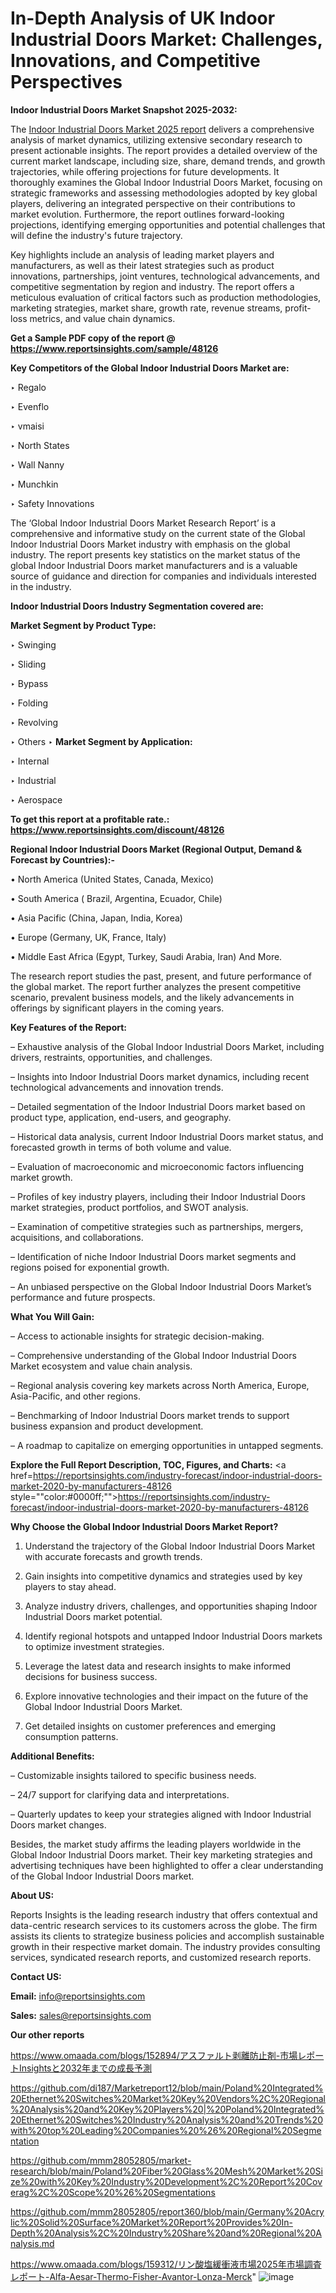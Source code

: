 # In-Depth Analysis of UK Indoor Industrial Doors Market: Challenges, Innovations, and Competitive Perspectives

<strong>Indoor Industrial Doors Market Snapshot 2025-2032:</strong>

The <a href=https://www.reportsinsights.com/sample/48126>Indoor Industrial Doors Market 2025 report</a> delivers a comprehensive analysis of market dynamics, utilizing extensive secondary research to present actionable insights. The report provides a detailed overview of the current market landscape, including size, share, demand trends, and growth trajectories, while offering projections for future developments. It thoroughly examines the Global Indoor Industrial Doors Market, focusing on strategic frameworks and assessing methodologies adopted by key global players, delivering an integrated perspective on their contributions to market evolution. Furthermore, the report outlines forward-looking projections, identifying emerging opportunities and potential challenges that will define the industry's future trajectory.

Key highlights include an analysis of leading market players and manufacturers, as well as their latest strategies such as product innovations, partnerships, joint ventures, technological advancements, and competitive segmentation by region and industry. The report offers a meticulous evaluation of critical factors such as production methodologies, marketing strategies, market share, growth rate, revenue streams, profit-loss metrics, and value chain dynamics.

<strong>Get a Sample PDF copy of the report @ <a href=https://www.reportsinsights.com/sample/48126 style=color:#0000ff;>https://www.reportsinsights.com/sample/48126</a></strong>

<strong>Key Competitors of the Global Indoor Industrial Doors Market are:</strong>

‣ Regalo

‣ Evenflo

‣ vmaisi

‣ North States

‣ Wall Nanny

‣ Munchkin

‣ Safety Innovations

The ‘Global Indoor Industrial Doors Market Research Report’ is a comprehensive and informative study on the current state of the Global Indoor Industrial Doors Market industry with emphasis on the global industry. The report presents key statistics on the market status of the global Indoor Industrial Doors market manufacturers and is a valuable source of guidance and direction for companies and individuals interested in the industry.

<strong>Indoor Industrial Doors Industry Segmentation covered are:</strong>

<strong>Market Segment by Product Type:</strong>

‣ Swinging

‣ Sliding

‣ Bypass

‣ Folding

‣ Revolving

‣ Others
‣ 
<strong>Market Segment by Application:</strong>

‣ Internal

‣ Industrial

‣ Aerospace

<strong>To get this report at a profitable rate.: <a href=https://www.reportsinsights.com/discount/48126 style=color:#0000ff;>https://www.reportsinsights.com/discount/48126</a></strong>

<strong>Regional Indoor Industrial Doors Market (Regional Output, Demand &amp; Forecast by Countries):-</strong>

• North America (United States, Canada, Mexico)

• South America ( Brazil, Argentina, Ecuador, Chile)

• Asia Pacific (China, Japan, India, Korea)

• Europe (Germany, UK, France, Italy)

• Middle East Africa (Egypt, Turkey, Saudi Arabia, Iran) And More.

The research report studies the past, present, and future performance of the global market. The report further analyzes the present competitive scenario, prevalent business models, and the likely advancements in offerings by significant players in the coming years.

<strong>Key Features of the Report:</strong>

– Exhaustive analysis of the Global Indoor Industrial Doors Market, including drivers, restraints, opportunities, and challenges.

– Insights into Indoor Industrial Doors market dynamics, including recent technological advancements and innovation trends.

– Detailed segmentation of the Indoor Industrial Doors market based on product type, application, end-users, and geography.

– Historical data analysis, current Indoor Industrial Doors market status, and forecasted growth in terms of both volume and value.

– Evaluation of macroeconomic and microeconomic factors influencing market growth.

– Profiles of key industry players, including their Indoor Industrial Doors market strategies, product portfolios, and SWOT analysis.

– Examination of competitive strategies such as partnerships, mergers, acquisitions, and collaborations.

– Identification of niche Indoor Industrial Doors market segments and regions poised for exponential growth.

– An unbiased perspective on the Global Indoor Industrial Doors Market’s performance and future prospects.

<strong>What You Will Gain:</strong>

– Access to actionable insights for strategic decision-making.

– Comprehensive understanding of the Global Indoor Industrial Doors Market ecosystem and value chain analysis.

– Regional analysis covering key markets across North America, Europe, Asia-Pacific, and other regions.

– Benchmarking of Indoor Industrial Doors market trends to support business expansion and product development.

– A roadmap to capitalize on emerging opportunities in untapped segments.

<strong>Explore the Full Report Description, TOC, Figures, and Charts:</strong>
<a href=https://reportsinsights.com/industry-forecast/indoor-industrial-doors-market-2020-by-manufacturers-48126 style=""color:#0000ff;"">https://reportsinsights.com/industry-forecast/indoor-industrial-doors-market-2020-by-manufacturers-48126</a>

<strong>Why Choose the Global Indoor Industrial Doors Market Report?</strong>

1. Understand the trajectory of the Global Indoor Industrial Doors Market with accurate forecasts and growth trends.

2. Gain insights into competitive dynamics and strategies used by key players to stay ahead.

3. Analyze industry drivers, challenges, and opportunities shaping Indoor Industrial Doors market potential.

4. Identify regional hotspots and untapped Indoor Industrial Doors markets to optimize investment strategies.

5. Leverage the latest data and research insights to make informed decisions for business success.

6. Explore innovative technologies and their impact on the future of the Global Indoor Industrial Doors Market.

7. Get detailed insights on customer preferences and emerging consumption patterns.

<strong>Additional Benefits:</strong>

– Customizable insights tailored to specific business needs.

– 24/7 support for clarifying data and interpretations.

– Quarterly updates to keep your strategies aligned with Indoor Industrial Doors market changes.

Besides, the market study affirms the leading players worldwide in the Global Indoor Industrial Doors market. Their key marketing strategies and advertising techniques have been highlighted to offer a clear understanding of the Global Indoor Industrial Doors market.

<strong><strong>About US</strong>:</strong>

Reports Insights is the leading research industry that offers contextual and data-centric research services to its customers across the globe. The firm assists its clients to strategize business policies and accomplish sustainable growth in their respective market domain. The industry provides consulting services, syndicated research reports, and customized research reports.

<strong>Contact US:</strong>

<p class=><b>Email:</b> <a href=mailto:info@reportsinsights.com>info@reportsinsights.com</a></p>
<p class=><b>Sales:</b> <a href=mailto:sales@reportsinsights.com>sales@reportsinsights.com</a></p>

<strong>Our other reports</strong>

<a href=https://www.omaada.com/blogs/152894/アスファルト剥離防止剤-市場レポートInsightsと2032年までの成長予測>https://www.omaada.com/blogs/152894/アスファルト剥離防止剤-市場レポートInsightsと2032年までの成長予測</a>

<a href=https://github.com/di187/Marketreport12/blob/main/Poland%20Integrated%20Ethernet%20Switches%20Market%20Key%20Vendors%2C%20Regional%20Analysis%20and%20Key%20Players%20|%20Poland%20Integrated%20Ethernet%20Switches%20Industry%20Analysis%20and%20Trends%20with%20top%20Leading%20Companies%20%26%20Regional%20Segmentation>https://github.com/di187/Marketreport12/blob/main/Poland%20Integrated%20Ethernet%20Switches%20Market%20Key%20Vendors%2C%20Regional%20Analysis%20and%20Key%20Players%20|%20Poland%20Integrated%20Ethernet%20Switches%20Industry%20Analysis%20and%20Trends%20with%20top%20Leading%20Companies%20%26%20Regional%20Segmentation</a>

<a href=https://github.com/mmm28052805/market-research/blob/main/Poland%20Fiber%20Glass%20Mesh%20Market%20Size%20with%20Key%20Industry%20Development%2C%20Report%20Coverag%2C%20Scope%20%26%20Segmentations>https://github.com/mmm28052805/market-research/blob/main/Poland%20Fiber%20Glass%20Mesh%20Market%20Size%20with%20Key%20Industry%20Development%2C%20Report%20Coverag%2C%20Scope%20%26%20Segmentations</a>

<a href=https://github.com/mmm28052805/report360/blob/main/Germany%20Acrylic%20Solid%20Surface%20Market%20Report%20Provides%20In-Depth%20Analysis%2C%20Industry%20Share%20and%20Regional%20Analysis.md>https://github.com/mmm28052805/report360/blob/main/Germany%20Acrylic%20Solid%20Surface%20Market%20Report%20Provides%20In-Depth%20Analysis%2C%20Industry%20Share%20and%20Regional%20Analysis.md</a>

<a href=https://www.omaada.com/blogs/159312/リン酸塩緩衝液市場2025年市場調査レポート-Alfa-Aesar-Thermo-Fisher-Avantor-Lonza-Merck>https://www.omaada.com/blogs/159312/リン酸塩緩衝液市場2025年市場調査レポート-Alfa-Aesar-Thermo-Fisher-Avantor-Lonza-Merck</a>"
![image](https://github.com/user-attachments/assets/91a1acfa-6a23-4a7f-b0fa-75e722494c5a)
